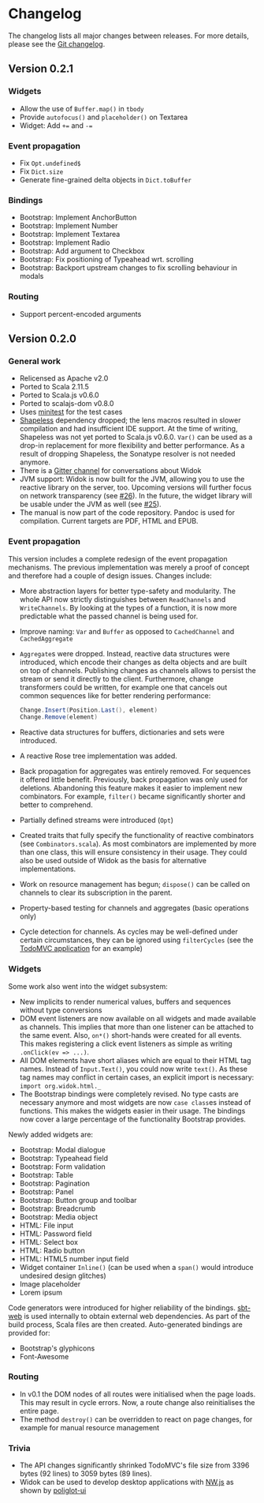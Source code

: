 # Changelog
The changelog lists all major changes between releases. For more details, please see the [Git changelog](https://github.com/widok/widok/commits/master).

## Version 0.2.1
### Widgets
- Allow the use of ``Buffer.map()`` in ``tbody``
- Provide ``autofocus()`` and ``placeholder()`` on Textarea
- Widget: Add ``+=`` and ``-=``

### Event propagation
- Fix ``Opt.undefined$``
- Fix ``Dict.size``
- Generate fine-grained delta objects in ``Dict.toBuffer``

### Bindings
- Bootstrap: Implement AnchorButton
- Bootstrap: Implement Number
- Bootstrap: Implement Textarea
- Bootstrap: Implement Radio
- Bootstrap: Add argument to Checkbox
- Bootstrap: Fix positioning of Typeahead wrt. scrolling
- Bootstrap: Backport upstream changes to fix scrolling behaviour in modals

### Routing
- Support percent-encoded arguments

## Version 0.2.0
### General work
- Relicensed as Apache v2.0
- Ported to Scala 2.11.5
- Ported to Scala.js v0.6.0
- Ported to scalajs-dom v0.8.0
- Uses [minitest](http://github.com/monifu/minitest) for the test cases
- [Shapeless](https://github.com/milessabin/shapeless) dependency dropped; the lens macros resulted in slower compilation and had insufficient IDE support. At the time of writing, Shapeless was not yet ported to Scala.js v0.6.0. ``Var()`` can be used as a drop-in replacement for more flexibility and better performance. As a result of dropping Shapeless, the Sonatype resolver is not needed anymore.
- There is a [Gitter channel](https://gitter.im/widok/widok) for conversations about Widok
- JVM support: Widok is now built for the JVM, allowing you to use the reactive library on the server, too. Upcoming versions will further focus on network transparency (see [#26](https://github.com/widok/widok/issues/26)). In the future, the widget library will be usable under the JVM as well (see [#25](https://github.com/widok/widok/issues/25)).
- The manual is now part of the code repository. Pandoc is used for compilation. Current targets are PDF, HTML and EPUB.

### Event propagation
This version includes a complete redesign of the event propagation mechanisms. The previous implementation was merely a proof of concept and therefore had a couple of design issues. Changes include:

- More abstraction layers for better type-safety and modularity. The whole API now strictly distinguishes between ``ReadChannels`` and ``WriteChannels``. By looking at the types of a function, it is now more predictable what the passed channel is being used for.
- Improve naming: ``Var`` and ``Buffer`` as opposed to ``CachedChannel`` and ``CachedAggregate``
- ``Aggregate``s were dropped. Instead, reactive data structures were introduced, which encode their changes as delta objects and are built on top of channels. Publishing changes as channels allows to persist the stream or send it directly to the client. Furthermore, change transformers could be written, for example one that cancels out common sequences like for better rendering performance:

	```scala
	Change.Insert(Position.Last(), element)
	Change.Remove(element)
	```
- Reactive data structures for buffers, dictionaries and sets were introduced.
- A reactive Rose tree implementation was added.
- Back propagation for aggregates was entirely removed. For sequences it offered little benefit. Previously, back propagation was only used for deletions. Abandoning this feature makes it easier to implement new combinators. For example, ``filter()`` became significantly shorter and better to comprehend.
- Partially defined streams were introduced (``Opt``)
- Created traits that fully specify the functionality of reactive combinators (see ``Combinators.scala``). As most combinators are implemented by more than one class, this will ensure consistency in their usage. They could also be used outside of Widok as the basis for alternative implementations.
- Work on resource management has begun; ``dispose()`` can be called on channels to clear its subscription in the parent.
- Property-based testing for channels and aggregates (basic operations only)
- Cycle detection for channels. As cycles may be well-defined under certain circumstances, they can be ignored using ``filterCycles`` (see the [TodoMVC application](https://github.com/widok/todomvc) for an example)

### Widgets
Some work also went into the widget subsystem:

- New implicits to render numerical values, buffers and sequences without type conversions
- DOM event listeners are now available on all widgets and made available as channels. This implies that more than one listener can be attached to the same event. Also, ``on*()`` short-hands were created for all events. This makes registering a click event listeners as simple as writing ``.onClick(ev => ...)``.
- All DOM elements have short aliases which are equal to their HTML tag names. Instead of ``Input.Text()``, you could now write ``text()``. As these tag names may conflict in certain cases, an explicit import is necessary: ``import org.widok.html._``
- The Bootstrap bindings were completely revised. No type casts are necessary anymore and most widgets are now ``case class``es instead of functions. This makes the widgets easier in their usage. The bindings now cover a large percentage of the functionality Bootstrap provides.

Newly added widgets are:

- Bootstrap: Modal dialogue
- Bootstrap: Typeahead field
- Bootstrap: Form validation
- Bootstrap: Table
- Bootstrap: Pagination
- Bootstrap: Panel
- Bootstrap: Button group and toolbar
- Bootstrap: Breadcrumb
- Bootstrap: Media object
- HTML: File input
- HTML: Password field
- HTML: Select box
- HTML: Radio button
- HTML: HTML5 number input field
- Widget container ``Inline()`` (can be used when a ``span()`` would introduce undesired design glitches)
- Image placeholder
- Lorem ipsum

Code generators were introduced for higher reliability of the bindings. [sbt-web](https://github.com/sbt/sbt-web) is used internally to obtain external web dependencies. As part of the build process, Scala files are then created. Auto-generated bindings are provided for:

- Bootstrap's glyphicons
- Font-Awesome

### Routing
- In v0.1 the DOM nodes of all routes were initialised when the page loads. This may result in cycle errors. Now, a route change also reinitialises the entire page.
- The method ``destroy()`` can be overridden to react on page changes, for example for manual resource management

### Trivia
- The API changes significantly shrinked TodoMVC's file size from 3396 bytes (92 lines) to 3059 bytes (89 lines).
- Widok can be used to develop desktop applications with [NW.js](https://github.com/nwjs/nw.js/) as shown by [poliglot-ui](http://github.com/poliglot/poliglot-ui)

